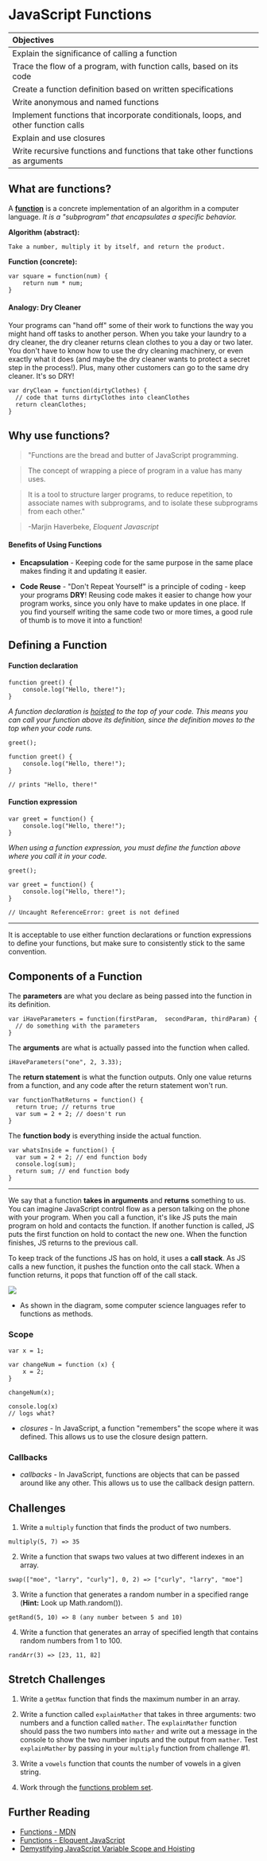 # JavaScript Functions

| Objectives |
| :--- |
| Explain the significance of calling a function |
| Trace the flow of a program, with function calls, based on its code |
| Create a function definition based on written specifications |
| Write anonymous and named functions |
| Implement functions that incorporate conditionals, loops, and other function calls |
| Explain and use closures |
| Write recursive functions and functions that take other functions as arguments |

## What are functions?
  A [**function**](https://developer.mozilla.org/en-US/docs/Web/JavaScript/Reference/Functions) is a concrete implementation of an algorithm in a computer language. *It is a "subprogram" that encapsulates a specific behavior.*

  **Algorithm (abstract):**

  ```
  Take a number, multiply it by itself, and return the product.
  ```

  **Function (concrete):**

  ```
  var square = function(num) {
      return num * num;
  }
  ```

#### Analogy: Dry Cleaner
  Your programs can "hand off" some of their work to functions the way you might hand off tasks to another person. When you take your laundry to a dry cleaner, the dry cleaner returns clean clothes to you a day or two later. You don't have to know how to use the dry cleaning machinery, or even exactly what it does (and maybe the dry cleaner wants to protect a secret step in the process!). Plus, many other customers can go to the same dry cleaner. It's so DRY!

  ```
  var dryClean = function(dirtyClothes) {
    // code that turns dirtyClothes into cleanClothes
    return cleanClothes;
  }
  ```

## Why use functions?
  > "Functions are the bread and butter of JavaScript programming.

  > The concept of wrapping a piece of program in a value has many uses.

  > It is a tool to structure larger programs, to reduce repetition, to associate names with subprograms, and to isolate these subprograms from each other."

  > -Marjin Haverbeke, *Eloquent Javascript*

#### Benefits of Using Functions
  * **Encapsulation** - Keeping code for the same purpose in the same place makes finding it and updating it easier.

  * **Code Reuse** - "Don't Repeat Yourself" is a principle of coding - keep your programs **DRY**! Reusing code makes it easier to change how your program works, since you only have to make updates in one place. If you find yourself writing the same code two or more times, a good rule of thumb is to move it into a function!

## Defining a Function

#### Function declaration

  ```
  function greet() {
      console.log("Hello, there!");
  }
  ```

  *A function declaration is [hoisted](http://www.sitepoint.com/demystifying-javascript-variable-scope-hoisting/#hoisting) to the top of your code. This means you can call your function above its definition, since the definition moves to the top when your code runs.*

  ```
  greet();

  function greet() {
      console.log("Hello, there!");
  }

  // prints "Hello, there!"
  ```

#### Function expression

  ```
  var greet = function() {
      console.log("Hello, there!");
  }
  ```

  *When using a function expression, you must define the function above where you call it in your code.*

  ```
  greet();

  var greet = function() {
      console.log("Hello, there!");
  }

  // Uncaught ReferenceError: greet is not defined
  ```
  ---
  It is acceptable to use either function declarations or function expressions to define your functions, but make sure to consistently stick to the same convention.

## Components of a Function
  The **parameters** are what you declare as being passed into the function in its definition.

  ```
  var iHaveParameters = function(firstParam,  secondParam, thirdParam) {
    // do something with the parameters
  }
  ```

  The **arguments** are what is actually passed into the function when called.

  ```
  iHaveParameters("one", 2, 3.33);
  ```

  The **return statement** is what the function outputs. Only one value returns from a function, and any code after the return statement won't run.

  ```
  var functionThatReturns = function() {
    return true; // returns true
    var sum = 2 + 2; // doesn't run
  }
  ```

  The **function body** is everything inside the actual function.

  ```
  var whatsInside = function() {
    var sum = 2 + 2; // end function body
    console.log(sum);
    return sum; // end function body
  }
  ```
  ---
  We say that a function **takes in arguments** and **returns** something to us. You can imagine JavaScript control flow as a person talking on the phone with your program. When you call a function, it's like JS puts the main program on hold and contacts the function. If another function is called, JS puts the first function on hold to contact the new one. When the function finishes, JS returns to the previous call.

  To keep track of the functions JS has on hold, it uses a **call stack**. As JS calls a new function, it pushes the function onto the call stack. When a function returns, it pops that function off of the call stack.

  ![](http://i.stack.imgur.com/4Z6xK.png)

  * As shown in the diagram, some computer science languages refer to functions as methods.

### Scope

  ```
  var x = 1;

  var changeNum = function (x) {
      x = 2;
  }

  changeNum(x);

  console.log(x)
  // logs what?
  ```

  * _closures_ - In JavaScript, a function "remembers" the scope where it was defined. This allows us to use the closure design pattern.

### Callbacks

  * _callbacks_ - In JavaScript, functions are objects that can be passed around like any other. This allows us to use the callback design pattern.


## Challenges

  1. Write a `multiply` function that finds the product of two numbers.

  ```
  multiply(5, 7) => 35
  ```

  2. Write a function that swaps two values at two different indexes in an array.

  ```
  swap(["moe", "larry", "curly"], 0, 2) => ["curly", "larry", "moe"]
  ```

  3. Write a function that generates a random number in a specified range (**Hint:** Look up Math.random()).

  ```
  getRand(5, 10) => 8 (any number between 5 and 10)
  ```

  4. Write a function that generates an array of specified length that contains random numbers from 1 to 100.

  ```
  randArr(3) => [23, 11, 82]
  ```

## Stretch Challenges

  1. Write a `getMax` function that finds the maximum number in an array.

  2. Write a function called `explainMather` that takes in three arguments: two numbers and a function called `mather`. The `explainMather` function should pass the two numbers into `mather` and write out a message in the console to show the two number inputs and the output from `mather`. Test `explainMather` by passing in your `multiply` function from challenge #1.

  3. Write a `vowels` function that counts the number of vowels in a given string.

  4. Work through the [functions problem set](functions_problem_set.md).

## Further Reading
  * [Functions - MDN](https://developer.mozilla.org/en-US/docs/Web/JavaScript/Reference/Functions)
  * [Functions - Eloquent JavaScript](http://eloquentjavascript.net/03_functions.html)
  * [Demystifying JavaScript Variable Scope and Hoisting](http://www.sitepoint.com/demystifying-javascript-variable-scope-hoisting)

